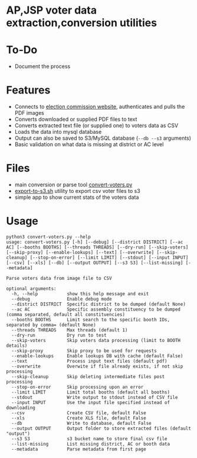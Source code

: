 # AP,JSP voter data extraction,conversion utilities

# To-Do
* Document the process 

# Features
* Connects to [election commission website](https://ceoaperms1.ap.gov.in), authenticates and pulls the PDF images
* Converts downloaded or supplied PDF files to text
* Converts extracted text file (or supplied one) to voters data as CSV
* Loads the data into mysql database
* Output can also be saved to S3/MySQL database (`--db --s3` arguments)
* Basic validation on what data is missing at district or AC level

# Files
* main conversion or parse tool [convert-voters.py](convert-voters.py)
* [export-to-s3.sh](export-to-s3.sh) utility to export csv voter files to s3 
* simple app to show current stats of the voters data

# Usage
```
python3 convert-voters.py --help
usage: convert-voters.py [-h] [--debug] [--district DISTRICT] [--ac AC] [--booths BOOTHS] [--threads THREADS] [--dry-run] [--skip-voters] [--skip-proxy] [--enable-lookups] [--text] [--overwrite] [--skip-cleanup] [--stop-on-error] [--limit LIMIT] [--stdout] [--input INPUT] [--csv] [--xls] [--db] [--output OUTPUT] [--s3 S3] [--list-missing] [--metadata]

Parse voters data from image file to CSV

optional arguments:
  -h, --help           show this help message and exit
  --debug              Enable debug mode
  --district DISTRICT  Specific district to be dumped (default None)
  --ac AC              Specific assembly constituency to be dumped (comma separated, default all constituencies)
  --booths BOOTHS      Limit search to the specific booth IDs, separated by comma= (default None)
  --threads THREADS    Max threads (default 1)
  --dry-run            Dry run to test
  --skip-voters        Skip voters data processing (limit to BOOTH details)
  --skip-proxy         Skip proxy to be used for requests
  --enable-lookups     Enable lookups DB with cache (default False)
  --text               Process input text files (default pdf)
  --overwrite          Overwite if file already exists, if not skip processing
  --skip-cleanup       Skip deleting intermediate files post processing
  --stop-on-error      Skip processing upon an error
  --limit LIMIT        Limit total booths (default all booths)
  --stdout             Write output to stdout instead of CSV file
  --input INPUT        Use the input file specified instead of downloading
  --csv                Create CSV file, default False
  --xls                Create XLS file, default False
  --db                 Write to database, default False
  --output OUTPUT      Output folder to store extracted files (default "output")
  --s3 S3              s3 bucket name to store final csv file
  --list-missing       List missing district, AC or booth data
  --metadata           Parse metadata from first page
```
